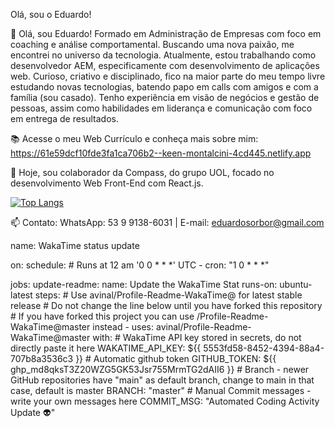 Olá, sou o Eduardo!

🌱 Olá, sou Eduardo! Formado em Administração de Empresas com foco em coaching e análise comportamental. Buscando uma nova paixão, me encontrei no universo da tecnologia. Atualmente, estou trabalhando como desenvolvedor AEM, especificamente com desenvolvimento de aplicações web. Curioso, criativo e disciplinado, fico na maior parte do meu tempo livre estudando novas tecnologias, batendo papo em calls com amigos e com a família (sou casado). Tenho experiência em visão de negócios e gestão de pessoas, assim como habilidades em liderança e comunicação com foco em entrega de resultados.

:books: Acesse o meu Web Currículo e conheça mais sobre mim: https://61e59dcf10fde3fa1ca706b2--keen-montalcini-4cd445.netlify.app

:hammer: Hoje, sou colaborador da Compass, do grupo UOL, focado no desenvolvimento Web Front-End com React.js.

[![Top Langs](https://github-readme-stats.vercel.app/api/top-langs/?username=Eduardo-SBorges)](https://github.com/Eduardo-SBorges/github-readme-stats)


📫 Contato:
WhatsApp: 53 9 9138-6031
| E-mail: eduardosorbor@gmail.com

name: WakaTime status update

on:
  schedule:
    # Runs at 12 am  '0 0 * * *'  UTC
    - cron: "1 0 * * *"

jobs:
  update-readme:
    name: Update the WakaTime Stat
    runs-on: ubuntu-latest
    steps:
      # Use avinal/Profile-Readme-WakaTime@<latest-release-tag> for latest stable release
      # Do not change the line below until you have forked this repository
      # If you have forked this project you can use <username>/Profile-Readme-WakaTime@master instead
      - uses: avinal/Profile-Readme-WakaTime@master
        with:
          # WakaTime API key stored in secrets, do not directly paste it here
          WAKATIME_API_KEY: ${{ 5553fd58-8452-4394-88a4-707b8a3536c3 }}
          # Automatic github token
          GITHUB_TOKEN: ${{ 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 }}
          # Branch - newer GitHub repositories have "main" as default branch, change to main in that case, default is master
          BRANCH: "master"
          # Manual Commit messages - write your own messages here
          COMMIT_MSG: "Automated Coding Activity Update :alien:"
